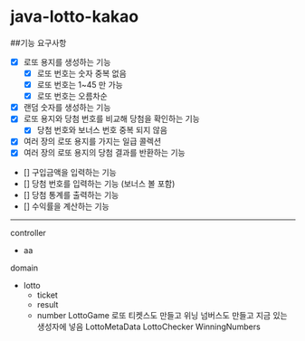 # java-lotto-kakao
##기능 요구사항
- [x] 로또 용지를 생성하는 기능
  - [x] 로또 번호는 숫자 중복 없음
  - [x] 로또 번호는 1~45 만 가능
  - [x] 로또 번호는 오름차순
- [x] 랜덤 숫자를 생성하는 기능
- [x] 로또 용지와 당첨 번호를 비교해 당첨을 확인하는 기능
  - [x] 당첨 번호와 보너스 번호 중복 되지 않음
- [x] 여러 장의 로또 용지를 가지는 일급 콜렉션
- [x] 여러 장의 로또 용지의 당첨 결과를 반환하는 기능
- [] 구입금액을 입력하는 기능
- [] 당첨 번호를 입력하는 기능 (보너스 볼 포함)
- [] 당첨 통계를 출력하는 기능
- [] 수익률을 계산하는 기능



---------
controller
  - aa

domain
  - lotto
    - ticket
    - result
    - number
    LottoGame
      로또 티켓스도 만들고
      위닝 넘버스도 만들고
      지금 있는 생성자에 넣음
    LottoMetaData
    LottoChecker
    WinningNumbers
    